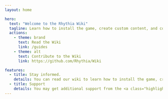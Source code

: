 ```yaml
---
layout: home

hero:
  text: "Welcome to the Rhythia Wiki"
  tagline: Learn how to install the game, create custom content, and contribute to the game!
  actions:
    - theme: brand
      text: Read the Wiki
      link: /guides
    - theme: alt
      text: Contribute to the Wiki
      link: https://github.com/Rhythia/Wiki

features:
  - title: Stay informed.
    details: You can read our wiki to learn how to install the game, create custom content, contribute to the game and more!
  - title: Support
    details: You may get additional support from the <a class="highlight" href="https://discord.gg/rhythia">official Rhythia Discord server</a>.
---
```


<style>
a.highlight {
  color: white;
  text-decoration: underline;
}
</style>
